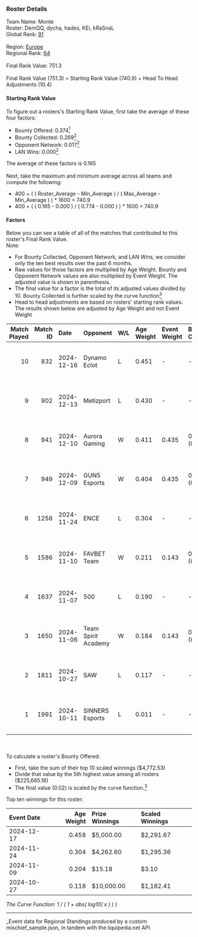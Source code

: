 ### Roster Details<br />
Team Name: Monte<br />
Roster: DemQQ, dycha, hades, KEi, kRaSnaL<br />
Global Rank: [91](../../standings_global_2025_04_07.md)<br />
<br />
Region: [Europe]( ../../standings_europe_2025_04_07.md)<br />
Regional Rank: [64]( ../../standings_europe_2025_04_07.md)<br />
<br />
Final Rank Value:  751.3<br />
<br />
Final Rank Value (751.3) = Starting Rank Value (740.9) + Head To Head Adjustments (10.4)<br />

#### Starting Rank Value<br />
To figure out a rosters's Starting Rank Value, first take the average of these four factors:<br />
- Bounty Offered: 0.374[<sup>1</sup>](#table2)
- Bounty Collected: 0.269[<sup>2</sup>](#table1)
- Opponent Network: 0.017[<sup>2</sup>](#table1)
- LAN Wins: 0.000[<sup>2</sup>](#table1)

The average of these factors is 0.165<br />
<br />
Next, take the maximum and minimum average across all teams and compute the following:<br />
- 400 + ( ( Roster_Average - Min_Average ) / ( Max_Average - Min_Average ) ) * 1600 = 740.9
- 400 + ( ( 0.165 - 0.000 ) / ( 0.774 - 0.000 ) ) * 1600 = 740.9


#### Factors<br />
Below you can see a table of all of the matches that contributed to this roster's Final Rank Value.<br />
Note:<br />

- For Bounty Collected, Opponent Network, and LAN Wins, we consider only the ten best results over the past 6 months.
- Raw values for those factors are multiplied by Age Weight. Bounty and Opponent Network values are also multiplied by Event Weight. The adjusted value is shown in parenthesis.
- The final value for a factor is the total of its adjusted values divided by 10. Bounty Collected is further scaled by the curve function[<sup>3</sup>](#curveFunction)
- Head to head adjustments are based on rosters' starting rank values. The results shown below are adjusted by Age Weight and not Event Weight
<span id="table1"></span><br />


| Match Played | Match ID | Date       | Opponent            | W/L | Age Weight | Event Weight | Bounty Collected | Opponent Network | LAN Wins  | H2H Adj. | Roster                            |
| -: | -: | :- | :- | :- | :- | :- | :- | :- | :- | -: | :- |
|           10 |      832 | 2024-12-16 | Dynamo Eclot        | L   | 0.451      | -            | -                | -                | -         |    -3.35 | DemQQ, dycha, hades, KEi, kRaSnaL |
|            9 |      902 | 2024-12-13 | Metizport           | L   | 0.430      | -            | -                | -                | -         |    -3.64 | DemQQ, dycha, hades, KEi, kRaSnaL |
|            8 |      941 | 2024-12-10 | Aurora Gaming       | W   | 0.411      | 0.435        | 0.006 (0.001)    | 0.437 (0.078)    | 0 (0.000) |     6.51 | DemQQ, dycha, hades, KEi, kRaSnaL |
|            7 |      949 | 2024-12-09 | GUN5 Esports        | W   | 0.404      | 0.435        | 0.091 (0.016)    | 0.360 (0.063)    | 0 (0.000) |     8.41 | DemQQ, dycha, hades, KEi, kRaSnaL |
|            6 |     1258 | 2024-11-24 | ENCE                | L   | 0.304      | -            | -                | -                | -         |    -3.16 | DemQQ, dycha, hades, KEi, kRaSnaL |
|            5 |     1586 | 2024-11-10 | FAVBET Team         | W   | 0.211      | 0.143        | 0.021 (0.001)    | 0.447 (0.013)    | 0 (0.000) |     3.58 | DemQQ, dycha, hades, KEi, kRaSnaL |
|            4 |     1637 | 2024-11-07 | 500                 | L   | 0.190      | -            | -                | -                | -         |    -1.36 | DemQQ, dycha, hades, KEi, kRaSnaL |
|            3 |     1650 | 2024-11-06 | Team Spirit Academy | W   | 0.184      | 0.143        | 0.048 (0.001)    | 0.505 (0.013)    | 0 (0.000) |     3.75 | DemQQ, dycha, hades, KEi, kRaSnaL |
|            2 |     1811 | 2024-10-27 | SAW                 | L   | 0.117      | -            | -                | -                | -         |    -0.20 | DemQQ, dycha, hades, KEi, kRaSnaL |
|            1 |     1991 | 2024-10-11 | SINNERS Esports     | L   | 0.011      | -            | -                | -                | -         |    -0.14 | DemQQ, dycha, hades, KEi, kRaSnaL |

<br />
<span id="table2"></span><br />
To calculate a roster's Bounty Offered:<br />

- First, take the sum of their top 10 scaled winnings ($4,772.53)
- Divide that value by the 5th highest value among all rosters ($225,665.16)
- The final value (0.02) is scaled by the curve function.[<sup>3</sup>](#curveFunction)

Top ten winnings for this roster:<br />

| Event Date | Age Weight | Prize Winnings | Scaled Winnings |
| :- | -: | :- | :- |
| 2024-12-17 |      0.458 | $5,000.00      | $2,291.67       |
| 2024-11-24 |      0.304 | $4,262.60      | $1,295.36       |
| 2024-11-09 |      0.204 | $15.18         | $3.10           |
| 2024-10-27 |      0.118 | $10,000.00     | $1,182.41       |


<span id="curveFunction"></span>_The Curve Function: 1 / ( 1 + abs( log10( x ) ) )_<br />

---
_Event data for Regional Standings produced by a custom mischief_sample.json, in tandem with the liquipedia.net API<br />
